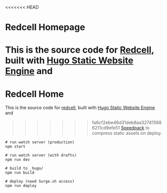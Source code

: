 <<<<<<< HEAD
# Redcell Homepage

This is the source code for [Redcell](https://redcell.ai), built with
[Hugo Static Website Engine](https://gohugo.io/) and
=======
# Redcell Home

This is the source code for [redcell](https://redcell.ai), built with
[Hugo Static Website Engine](https://gohugo.io/) and 
>>>>>>> fa6cf2ebe46d31deb8aa327415686211cd9efe51
[Speedpack](https://github.com/gschier/speedpack) to compress static assets on
deploy.

```shell
# run watch server (production)
npm start

# run watch server (with drafts)
npm run dev

# build to _hugo/
npm run build

# deploy (need Surge.sh access)
npm run deploy
```

